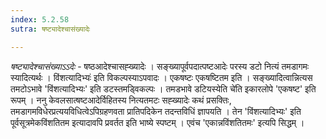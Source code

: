 ```yaml
---
index: 5.2.58
sutra: षष्ट्यादेश्चासंख्यादेः

---
```

_षष्ट्यादेश्चासंख्याऽऽदेः_ - षष्ठआदेश्चासह्ख्यादेः । सङ्ख्यापूर्वपदात्पष्टआदेः परस्य डटो नित्यं तमडागमः स्यादित्यर्थः । विंशत्यादिभ्यः॑ इति विकल्पस्याऽपवादः । एकषष्टः एकषष्टितम इति । सङ्ख्यादित्वान्नित्यस तमटोऽभावे 'विंशत्यादिभ्यः' इति डटस्तमड्विकल्पः । तमडभावे डटियस्येति चे॑ति इकारलोपे 'एकषष्ट' इति रूपम् । ननु केवलसात्षष्टआदेर्विहितस्य नित्यतमटः सह्ख्यादेः कथं प्रसक्तिः, तमडागमविधेरप्रत्ययविधित्वेऽपिग्रहणवता प्रातिपदिकेन तदन्तविधिं ज्ञापयति । तेन 'विंशत्यादिभ्यः' इति पूर्वसूत्रमेकविंशतितम इत्यादावपि प्रवर्तत इति भाष्ये स्पष्टम् । एवंच 'एकान्नविंशतितमः' इत्यपि सिद्धम् ।